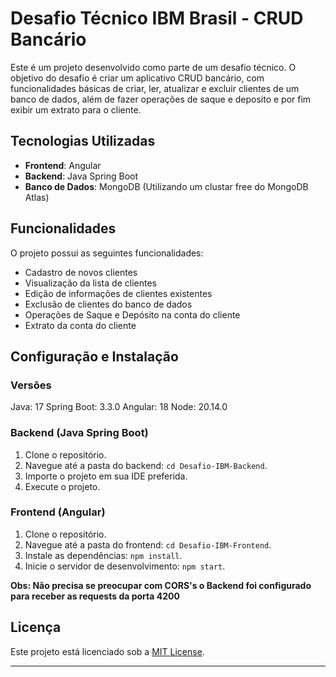 # Desafio Técnico IBM Brasil - CRUD Bancário

Este é um projeto desenvolvido como parte de um desafio técnico. O objetivo do desafio é criar um aplicativo CRUD bancário, com funcionalidades básicas de criar, ler, atualizar e excluir clientes de um banco de dados, além de fazer operações de saque e deposito e por fim exibir um extrato para o cliente.

## Tecnologias Utilizadas

- **Frontend**: Angular
- **Backend**: Java Spring Boot
- **Banco de Dados**: MongoDB (Utilizando um clustar free do MongoDB Atlas)

## Funcionalidades

O projeto possui as seguintes funcionalidades:

- Cadastro de novos clientes
- Visualização da lista de clientes
- Edição de informações de clientes existentes
- Exclusão de clientes do banco de dados
- Operações de Saque e Depósito na conta do cliente
- Extrato da conta do cliente

## Configuração e Instalação

### Versões
Java: 17
Spring Boot: 3.3.0
Angular: 18
Node: 20.14.0

### Backend (Java Spring Boot)
1. Clone o repositório.
2. Navegue até a pasta do backend: `cd Desafio-IBM-Backend`.
3. Importe o projeto em sua IDE preferida.
5. Execute o projeto.

### Frontend (Angular)
1. Clone o repositório.
2. Navegue até a pasta do frontend: `cd Desafio-IBM-Frontend`.
3. Instale as dependências: `npm install`.
4. Inicie o servidor de desenvolvimento: `npm start`.

**Obs: Não precisa se preocupar com CORS's o Backend foi configurado para receber as requests da porta 4200**

## Licença

Este projeto está licenciado sob a [MIT License](https://opensource.org/licenses/MIT).

---
